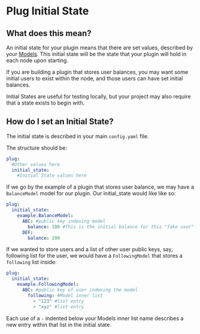 # Plug Initial State

## What does this mean?

An initial state for your plugin means that there are set values, described by your [Models](models.md).
This initial state will be the state that your plugin will hold in each node upon starting.

If you are building a plugin that stores user balances, you may want some initial users to exist within the node, and those users can have set initial balances.

Initial States are useful for testing locally, but your project may also require that a state exists to begin with.

## How do I set an Initial State?

The initial state is described in your main `config.yaml` file.

The structure should be:

```yaml
plug:
  #Other values here
  initial_state:
    #Initial State values here
```

If we go by the example of a plugin that stores user balance, we may have a `BalanceModel` model for our plugin. Our initial_state would like like so:

``` yaml
plug:
  initial_state:
    example.BalanceModel:
      ABC: #public key indexing model
        balance: 100 #This is the initial balance for this "fake user"
      DEF:
        balance: 200
```

If we wanted to store users and a list of other user public keys, say, following list for the user, we would have a `FollowingModel` that stores a `following` list inside:

``` yaml
plug:
  initial_state:
    example.FollowingModel:
      ABC: #public key of user indexing the model
        following: #Model inner list
          - "123" #list entry
          - "xyz" #list entry
```

Each use of a `-` indented below your Models inner list name describes a new entry within that list in the initial state.
